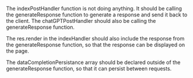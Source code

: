 The indexPostHandler function is not doing anything. It should be calling the generateResponse function to generate a response and send it back to the client. The chatGPTPostHandler should also be calling the generateResponse function.

The res.render in the indexHandler should also include the response from the generateResponse function, so that the response can be displayed on the page.

The dataCompletionPersistance array should be declared outside of the generateResponse function, so that it can persist between requests.

